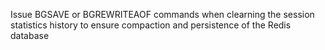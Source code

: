 Issue BGSAVE or BGREWRITEAOF commands when clearning the session statistics history to ensure compaction and persistence of the Redis database
